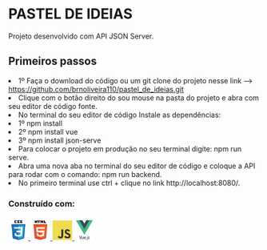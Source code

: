 # PASTEL DE IDEIAS


Projeto desenvolvido com API JSON Server.


## Primeiros passos

<li> 1º Faça o download do código ou um git clone do projeto nesse link --> <a href="https://github.com/brnoliveira110/pastel_de_ideias.git">https://github.com/brnoliveira110/pastel_de_ideias.git</a></li>

<li>Clique com o botão direito do sou mouse na pasta do projeto e abra com seu editor de código fonte.</li>

<li>No terminal do seu editor de código  Instale as dependências:</li>

<li>1º npm install</li>
<li>2º npm install vue</li>
<li>3º npm install json-serve</li>

<li>Para colocar o projeto em produção no seu terminal digite: npm run serve.</li>
<li>Abra uma nova aba no terminal do seu editor de código e coloque a API para rodar com o comando: npm run backend.</li>

<li>No primeiro terminal use ctrl + clique no link http://localhost:8080/.</li>


<h3> Construído com: <h3>
<p align="left"> <a href="https://www.w3schools.com/css/" target="_blank"> <img src="https://raw.githubusercontent.com/devicons/devicon/master/icons/css3/css3-original-wordmark.svg" alt="css3" width="40" height="40"/> </a> <a href="https://www.w3.org/html/" target="_blank"> <img src="https://raw.githubusercontent.com/devicons/devicon/master/icons/html5/html5-original-wordmark.svg" alt="html5" width="40" height="40"/> </a> <a href="https://developer.mozilla.org/en-US/docs/Web/JavaScript" target="_blank"> <img src="https://raw.githubusercontent.com/devicons/devicon/master/icons/javascript/javascript-original.svg" alt="javascript" width="40" height="40"/> </a> <a href="https://vuejs.org/" target="_blank"> <img src="https://raw.githubusercontent.com/devicons/devicon/master/icons/vuejs/vuejs-original-wordmark.svg" alt="vuejs" width="40" height="40"/> </a> </p>
